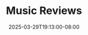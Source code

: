 ---
title: "Music Reviews"
description: "Reviews of things I've listened to."
date: "2025-03-29T19:13:00-08:00"
slug: "music"
---